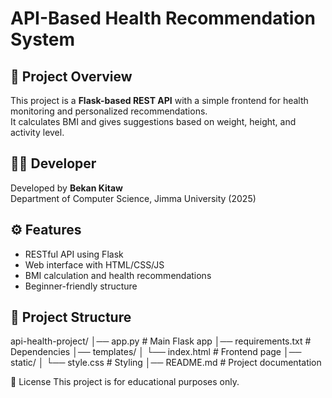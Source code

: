 # API-Based Health Recommendation System

## 📌 Project Overview
This project is a **Flask-based REST API** with a simple frontend for health monitoring and personalized recommendations.  
It calculates BMI and gives suggestions based on weight, height, and activity level.

## 👨‍💻 Developer
Developed by **Bekan Kitaw**  
Department of Computer Science, Jimma University (2025)

## ⚙️ Features
- RESTful API using Flask  
- Web interface with HTML/CSS/JS  
- BMI calculation and health recommendations  
- Beginner-friendly structure  

## 📂 Project Structure
api-health-project/
│── app.py # Main Flask app
│── requirements.txt # Dependencies
│── templates/
│ └── index.html # Frontend page
│── static/
│ └── style.css # Styling
│── README.md # Project documentation

📜 License
This project is for educational purposes only.

